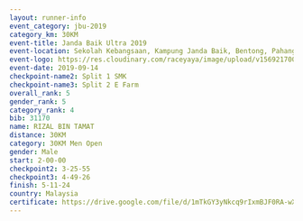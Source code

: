 ```yaml
---
layout: runner-info 
event_category: jbu-2019 
category_km: 30KM 
event-title: Janda Baik Ultra 2019 
event-location: Sekolah Kebangsaan, Kampung Janda Baik, Bentong, Pahang, Malaysia 
event-logo: https://res.cloudinary.com/raceyaya/image/upload/v1569217009/logo/janda-baik_vch1pc.jpg 
event-date: 2019-09-14 
checkpoint-name2: Split 1 SMK 
checkpoint-name3: Split 2 E Farm 
overall_rank: 5
gender_rank: 5
category_rank: 4
bib: 31170
name: RIZAL BIN TAMAT
distance: 30KM
category: 30KM Men Open
gender: Male
start: 2-00-00
checkpoint2: 3-25-55
checkpoint3: 4-49-26
finish: 5-11-24
country: Malaysia
certificate: https://drive.google.com/file/d/1mTkGY3yNkcq9rIxmBJF0RA-wXKTQqR_J/view?usp=sharing
---
```

